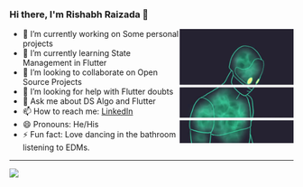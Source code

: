 ### Hi there, I'm Rishabh Raizada 👋

<img align="right" src="https://github.com/Rishabh510/Rishabh510/blob/master/gif-3d-cool.gif" width="40%"/>

- 🔭 I’m currently working on Some personal projects
- 🌱 I’m currently learning State Management in Flutter
- 👯 I’m looking to collaborate on Open Source Projects
- 🤔 I’m looking for help with Flutter doubts
- 💬 Ask me about DS Algo and Flutter
- 📫 How to reach me: [LinkedIn](https://www.linkedin.com/in/rishabh510/) 
- 😄 Pronouns: He/His
- ⚡ Fun fact: Love dancing in the bathroom listening to EDMs.

<hr>

<img src="https://github-readme-stats.vercel.app/api?username=Rishabh510&&show_icons=true&title_color=108de6&icon_color=eb0911&text_color=09eb2b&bg_color=000000">
